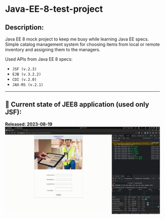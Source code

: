 # Java-EE-8-test-project

## Description:

Java EE 8 mock project to keep me busy while learning Java EE specs. Simple catalog management system for choosing items from local or remote inventory and assigning them to the managers. 

Used APIs from Java EE 8 specs:

- `JSF (v.2.3)`
- `EJB (v.3.2.2)`
- `CDI (v.2.0)`
- `JAX-RS (v.2.1)`

***

## 🏁 Current state of JEE8 application (used only JSF):

**Released: 2023-08-19**
![Demo of JSF app](src/main/webapp/resources/img/demo_JSF.gif)

